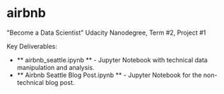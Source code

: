 # airbnb
"Become a Data Scientist" Udacity Nanodegree, Term #2, Project #1

Key Deliverables:
- ** airbnb_seattle.ipynb ** - Jupyter Notebook with technical data manipulation and analysis.
- ** Airbnb Seattle Blog Post.ipynb ** - Jupyter Notebook for the non-technical blog post.



